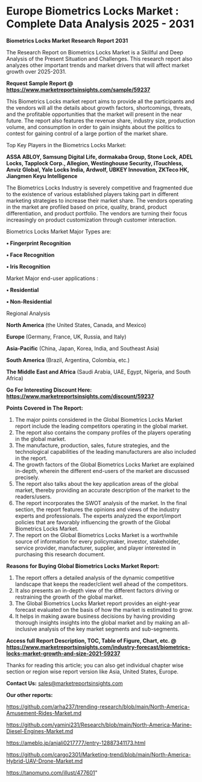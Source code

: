  # Europe Biometrics Locks Market : Complete Data Analysis 2025 - 2031

<strong>Biometrics Locks Market Research Report 2031</strong>

The Research Report on Biometrics Locks Market is a Skillful and Deep Analysis of the Present Situation and Challenges. This research report also analyzes other important trends and market drivers that will affect market growth over 2025-2031.

<strong>Request Sample Report @ <a href=https://www.marketreportsinsights.com/sample/59237>https://www.marketreportsinsights.com/sample/59237</a></strong>

This Biometrics Locks market report aims to provide all the participants and the vendors will all the details about growth factors, shortcomings, threats, and the profitable opportunities that the market will present in the near future. The report also features the revenue share, industry size, production volume, and consumption in order to gain insights about the politics to contest for gaining control of a large portion of the market share.

Top Key Players in the Biometrics Locks Market:

<strong>ASSA ABLOY, Samsung Digital Life, dormakaba Group, Stone Lock, ADEL Locks, Tapplock Corp., Allegion, Westinghouse Security, iTouchless, Anviz Global, Yale Locks India, Ardwolf, UBKEY Innovation, ZKTeco HK, Jiangmen Keyu Intelligence</strong>

The Biometrics Locks Industry is severely competitive and fragmented due to the existence of various established players taking part in different marketing strategies to increase their market share. The vendors operating in the market are profiled based on price, quality, brand, product differentiation, and product portfolio. The vendors are turning their focus increasingly on product customization through customer interaction.

Biometrics Locks Market Major Types are:

<strong>• Fingerprint Recognition

• Face Recognition

• Iris Recognition</strong>

Market Major end-user applications :

<strong>• Residential

• Non-Residential</strong>

Regional Analysis

</u><strong><b>North America</b></strong> (the United States, Canada, and Mexico)

<strong><b>Europe </b></strong>(Germany, France, UK, Russia, and Italy)

<strong><b>Asia-Pacific</b></strong> (China, Japan, Korea, India, and Southeast Asia)

<strong><b>South America</b></strong> (Brazil, Argentina, Colombia, etc.)

<strong><b>The Middle East and Africa</b></strong> (Saudi Arabia, UAE, Egypt, Nigeria, and South Africa)

<strong>Go For Interesting Discount Here: <a href=https://www.marketreportsinsights.com/discount/59237>https://www.marketreportsinsights.com/discount/59237</a></strong>

<strong>Points Covered in The Report:</strong>
<ol>
  <li>The major points considered in the Global Biometrics Locks Market report include the leading competitors operating in the global market.</li>
  <li>The report also contains the company profiles of the players operating in the global market.</li>
  <li>The manufacture, production, sales, future strategies, and the technological capabilities of the leading manufacturers are also included in the report.</li>
  <li>The growth factors of the Global Biometrics Locks Market are explained in-depth, wherein the different end-users of the market are discussed precisely.</li>
  <li>The report also talks about the key application areas of the global market, thereby providing an accurate description of the market to the readers/users.</li>
  <li>The report incorporates the SWOT analysis of the market. In the final section, the report features the opinions and views of the industry experts and professionals. The experts analyzed the export/import policies that are favorably influencing the growth of the Global Biometrics Locks Market.</li>
  <li>The report on the Global Biometrics Locks Market is a worthwhile source of information for every policymaker, investor, stakeholder, service provider, manufacturer, supplier, and player interested in purchasing this research document.</li>
</ol>
<strong>Reasons for Buying Global Biometrics Locks Market Report:</strong>

<ol>
  <li>The report offers a detailed analysis of the dynamic competitive landscape that keeps the reader/client well ahead of the competitors.</li>
  <li>It also presents an in-depth view of the different factors driving or restraining the growth of the global market.</li>
  <li>The Global Biometrics Locks Market report provides an eight-year forecast evaluated on the basis of how the market is estimated to grow.</li>
  <li>It helps in making aware business decisions by having providing thorough insights insights into the global market and by making an all-inclusive analysis of the key market segments and sub-segments.</li>
</ol>
<strong>Access full Report Description, TOC, Table of Figure, Chart, etc. @ <a href=https://www.marketreportsinsights.com/industry-forecast/biometrics-locks-market-growth-and-size-2021-59237>https://www.marketreportsinsights.com/industry-forecast/biometrics-locks-market-growth-and-size-2021-59237</a></strong>


Thanks for reading this article; you can also get individual chapter wise section or region wise report version like Asia, United States, Europe.

<strong>Contact Us:</strong>
sales@marketreportsinsights.com

<strong>Our other reports:</strong>

<a href=https://github.com/arha237/trending-research/blob/main/North-America-Amusement-Rides-Market.md>https://github.com/arha237/trending-research/blob/main/North-America-Amusement-Rides-Market.md</a>

<a href=https://github.com/yamini231/Research/blob/main/North-America-Marine-Diesel-Engines-Market.md>https://github.com/yamini231/Research/blob/main/North-America-Marine-Diesel-Engines-Market.md</a>

<a href=https://ameblo.jp/anjali0217777/entry-12887341173.html>https://ameblo.jp/anjali0217777/entry-12887341173.html</a>

<a href=https://github.com/cargo2301/Marketing-trend/blob/main/North-America-Hybrid-UAV-Drone-Market.md>https://github.com/cargo2301/Marketing-trend/blob/main/North-America-Hybrid-UAV-Drone-Market.md</a>

<a href=https://tanomuno.com/illust/477601>https://tanomuno.com/illust/477601</a>"
